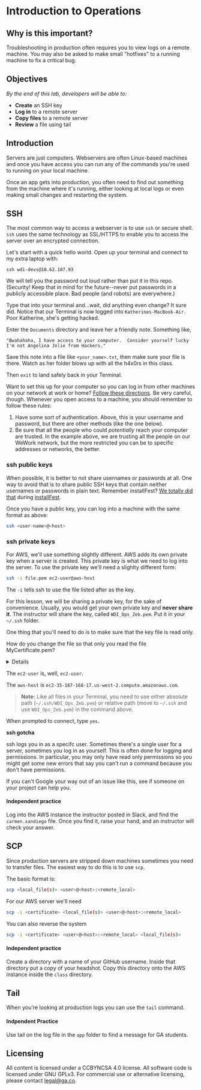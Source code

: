 # Introduction to Operations 

## Why is this important?

Troubleshooting in production often requires you to view logs on a remote machine. You may also be asked to 
make small "hotfixes" to a running machine to fix a critical bug.
 
## Objectives

*By the end of this lab, developers will be able to:*
* __Create__ an SSH key
* __Log in__ to a remote server 
* __Copy files__ to a remote server
* __Review__ a file using tail

## Introduction

Servers are just computers. Webservers are often Linux-based machines and once you have access you can run 
any of the commands you're used to running on your local machine. 

Once an app gets into production, you often need to find out something from the machine where it's running,
either looking at local logs or even making small changes and restarting the system.

## SSH 

The most common way to access a webserver is to use `ssh` or secure shell. `ssh` uses the same technology as 
SSL/HTTPS to enable you to access the server over an encrypted connection. 

Let's start with a quick hello world.  Open up your terminal and connect to my extra laptop with:

`ssh wdi-devs@10.62.107.93`

We will tell you the password out loud rather than put it in this repo.  (Security!  Keep that in mind for the future--never put passwords in a publicly accessible place.  Bad people (and robots) are everywhere.)

Type that into your terminal and...wait, did anything even change?  It sure did.  Notice that our Terminal is now logged into `Katherines-MacBook-Air`.  Poor Katherine, she's getting hacked.

Enter the `Documents` directory and leave her a friendly note.  Something like, 

`"Bwahahaha, I have access to your computer.  Consider yourself lucky I'm not Angelina Jolie from Hackers."`

Save this note into a file like `<your_name>.txt`, then make sure your file is there.  Watch as her folder blows up with all the h4x0rs in this class.  

Then `exit` to land safely back in your Terminal.

Want to set this up for your computer so you can log in from other machines on your network at work or home?  [Follow these directions](https://support.apple.com/kb/PH18726?locale=en_US).  Be very careful, though.  Whenever you open access to a machine, you should remember to follow these rules:

1. Have some sort of authentication.  Above, this is your username and password, but there are other methods (like the one below).
2. Be sure that all the people who could *potentially* reach your computer are trusted.  In the example above, we are trusting all the people on our WeWork network, but the more restricted you can be to specific addresses or networks, the better.

### ssh public keys

When possible, it is better to not share usernames or passwords at all.  One way to avoid that is to share public SSH keys that contain neither usernames or passwords in plain text.  Remember installFest?  [We totally did that](https://help.github.com/articles/generating-an-ssh-key/) during [installFest](https://github.com/den-wdi-2/installFest/blob/master/mac-dev-tools.md).

<!--Raise your hand if you realized that's what you were doing.  -->

Once you have a public key, you can log into a machine with the same format as above: 

```bash
ssh <user-name>@<host>
```

### ssh private keys

For AWS, we'll use something slightly different. AWS adds its own private key when a server is created. 
This private key is what we need to log into the server. To use the private key we'll need a slighlty different form:

```bash
ssh -i file.pem ec2-user@aws-host
```

The ``-i`` tells ssh to use the file listed after as the key.

For this lesson, we will be sharing a private key, for the sake of convenience.  Usually, you would get your own private key and **never share it**.  The instructor will share the key, called `WDI_Ops_Zeb.pem`.  Put it in your `~/.ssh` folder.

One thing that you'll need to do is to make sure that the key file is read only.

How do you change the file so that only you read the file MyCertificate.pem?
<details>
``chmod 400 MyCertificate.pem``
</details>

The `ec2-user` is, well, `ec2-user`.

The `aws-host` is `ec2-35-167-168-17.us-west-2.compute.amazonaws.com`.

>**Note:** Like all files in your Terminal, you need to use either absolute path (`~/.ssh/WDI_Ops_Zeb.pem`) or relative path (move to `~/.ssh` and use `WDI_Ops_Zeb.pem`) in the command above.

When prompted to connect, type `yes`.

__ssh gotcha__

ssh logs you in as a specifc user. Sometimes there's a single user for a server, sometimes you log in as 
yourself. This is often done for logging and permissions. In particular, you may only have read only 
permissions so you might get some new errors that say you can't run a command because you don't have permissions.

If you can't Google your way out of an issue like this, see if someone on your project can help you.

#### Independent practice
Log into the AWS instance the instructor posted in Slack, and find the ``carmen.sandiego`` file.  Once you find it, raise your hand, and an instructor will check your answer.

## SCP 
Since production servers are stripped down machines sometimes you need to transfer files. The easiest way to 
do this is to use ``scp``.

The basic format is:
```bash
scp <local_file(s)> <user>@<host>:<remote_local>
```

For our AWS server we'll need 
```bash
scp -i <certificate> <local_file(s)> <user>@<host>:<remote_local>
```

You can also reverse the system
```bash
scp -i <certificate> <user>@<host>:<remote_local> <local_file(s)> 
```

#### Independent practice
Create a directory with a name of your GitHub username. Inside that directory put a copy of your headshot. Copy this directory onto the AWS instance inside the `class` directory.

## Tail
When you're looking at production logs you can use the ``tail`` command.

#### Indpendent Practice 
Use tail on the log file in the `app` folder to find a message for GA students.

## Licensing
All content is licensed under a CC­BY­NC­SA 4.0 license.
All software code is licensed under GNU GPLv3. For commercial use or alternative licensing, please contact legal@ga.co.
